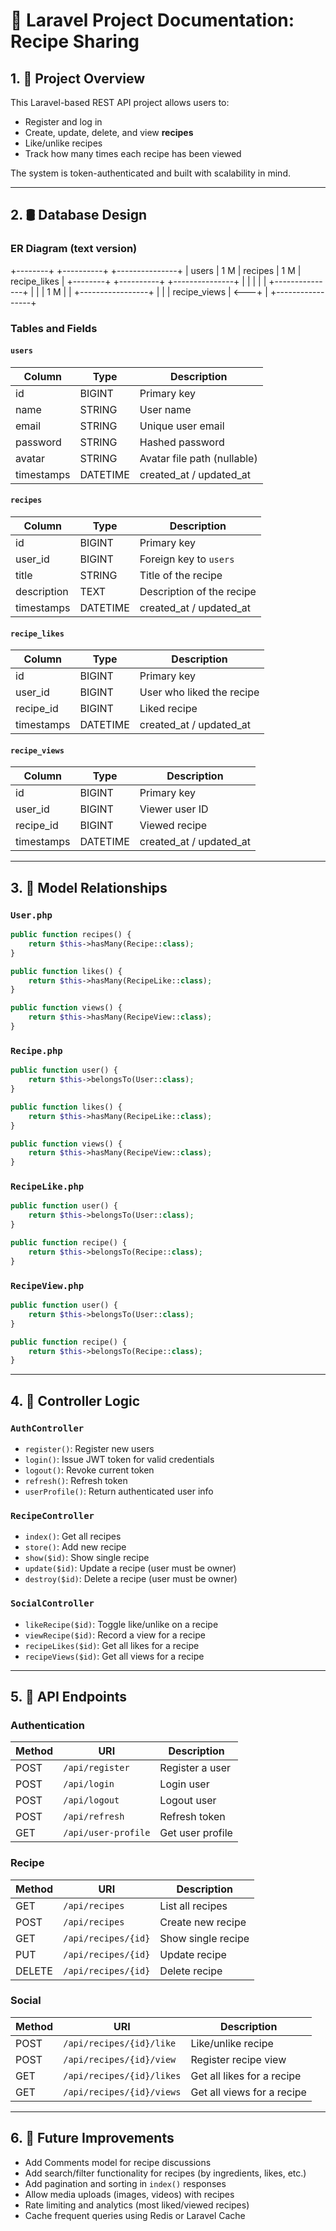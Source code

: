 
# 📘 Laravel Project Documentation: Recipe Sharing

## 1. 🧾 Project Overview

This Laravel-based REST API project allows users to:

- Register and log in
- Create, update, delete, and view **recipes**
- Like/unlike recipes
- Track how many times each recipe has been viewed

The system is token-authenticated and built with scalability in mind.

---

## 2. 🛢️ Database Design

### ER Diagram (text version)

+--------+       +----------+       +---------------+
| users  | 1   M | recipes  | 1   M | recipe_likes  |
+--------+       +----------+       +---------------+
     |                             |
     |                             |
     |                             +---------------+
     |                                             |
     |                         1   M               |
     |                     +-----------------+     |
     |                     | recipe_views    | <---+
     |                     +-----------------+

### Tables and Fields

#### `users`

| Column     | Type      | Description             |
|------------|-----------|-------------------------|
| id         | BIGINT    | Primary key             |
| name       | STRING    | User name               |
| email      | STRING    | Unique user email       |
| password   | STRING    | Hashed password         |
| avatar     | STRING    | Avatar file path (nullable) |
| timestamps | DATETIME  | created_at / updated_at |

#### `recipes`

| Column     | Type      | Description              |
|------------|-----------|--------------------------|
| id         | BIGINT    | Primary key              |
| user_id    | BIGINT    | Foreign key to `users`   |
| title      | STRING    | Title of the recipe      |
| description| TEXT      | Description of the recipe|
| timestamps | DATETIME  | created_at / updated_at  |

#### `recipe_likes`

| Column     | Type      | Description               |
|------------|-----------|---------------------------|
| id         | BIGINT    | Primary key               |
| user_id    | BIGINT    | User who liked the recipe |
| recipe_id  | BIGINT    | Liked recipe              |
| timestamps | DATETIME  | created_at / updated_at   |

#### `recipe_views`

| Column     | Type      | Description               |
|------------|-----------|---------------------------|
| id         | BIGINT    | Primary key               |
| user_id    | BIGINT    | Viewer user ID            |
| recipe_id  | BIGINT    | Viewed recipe             |
| timestamps | DATETIME  | created_at / updated_at   |

---

## 3. 🔁 Model Relationships

### `User.php`

```php
public function recipes() {
    return $this->hasMany(Recipe::class);
}

public function likes() {
    return $this->hasMany(RecipeLike::class);
}

public function views() {
    return $this->hasMany(RecipeView::class);
}
```

### `Recipe.php`

```php
public function user() {
    return $this->belongsTo(User::class);
}

public function likes() {
    return $this->hasMany(RecipeLike::class);
}

public function views() {
    return $this->hasMany(RecipeView::class);
}
```

### `RecipeLike.php`

```php
public function user() {
    return $this->belongsTo(User::class);
}

public function recipe() {
    return $this->belongsTo(Recipe::class);
}
```

### `RecipeView.php`

```php
public function user() {
    return $this->belongsTo(User::class);
}

public function recipe() {
    return $this->belongsTo(Recipe::class);
}
```

---

## 4. 🧩 Controller Logic

### `AuthController`

- `register()`: Register new users
- `login()`: Issue JWT token for valid credentials
- `logout()`: Revoke current token
- `refresh()`: Refresh token
- `userProfile()`: Return authenticated user info

### `RecipeController`

- `index()`: Get all recipes
- `store()`: Add new recipe
- `show($id)`: Show single recipe
- `update($id)`: Update a recipe (user must be owner)
- `destroy($id)`: Delete a recipe (user must be owner)

### `SocialController`

- `likeRecipe($id)`: Toggle like/unlike on a recipe
- `viewRecipe($id)`: Record a view for a recipe
- `recipeLikes($id)`: Get all likes for a recipe
- `recipeViews($id)`: Get all views for a recipe

---

## 5. 🔌 API Endpoints

### Authentication

| Method | URI               | Description     |
|--------|-------------------|-----------------|
| POST   | `/api/register`   | Register a user |
| POST   | `/api/login`      | Login user      |
| POST   | `/api/logout`     | Logout user     |
| POST   | `/api/refresh`    | Refresh token   |
| GET    | `/api/user-profile` | Get user profile |

### Recipe

| Method | URI               | Description           |
|--------|-------------------|-----------------------|
| GET    | `/api/recipes`    | List all recipes      |
| POST   | `/api/recipes`    | Create new recipe     |
| GET    | `/api/recipes/{id}` | Show single recipe  |
| PUT    | `/api/recipes/{id}` | Update recipe       |
| DELETE | `/api/recipes/{id}` | Delete recipe       |

### Social

| Method | URI                                 | Description                    |
|--------|-------------------------------------|--------------------------------|
| POST   | `/api/recipes/{id}/like`            | Like/unlike recipe             |
| POST   | `/api/recipes/{id}/view`            | Register recipe view           |
| GET    | `/api/recipes/{id}/likes`           | Get all likes for a recipe     |
| GET    | `/api/recipes/{id}/views`           | Get all views for a recipe     |

---

## 6. 🔮 Future Improvements

- Add Comments model for recipe discussions
- Add search/filter functionality for recipes (by ingredients, likes, etc.)
- Add pagination and sorting in `index()` responses
- Allow media uploads (images, videos) with recipes
- Rate limiting and analytics (most liked/viewed recipes)
- Cache frequent queries using Redis or Laravel Cache
